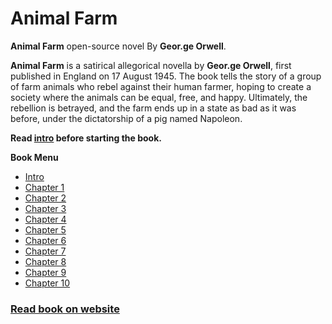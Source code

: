 # Animal Farm

**Animal Farm** open-source novel By **Geor.ge Orwell**.

**Animal Farm** is a satirical allegorical novella by **Geor.ge Orwell**, first published in England on 17 August 1945. The book tells the story of a group of farm animals who rebel against their human farmer, hoping to create a society where the animals can be equal, free, and happy. Ultimately, the rebellion is betrayed, and the farm ends up in a state as bad as it was before, under the dictatorship of a pig named Napoleon.

**Read [intro](/Chapter-00) before starting the book.**

**Book Menu**

- [Intro](/Chapter-00)
- [Chapter 1](/Chapter-01)
- [Chapter 2](/Chapter-02)
- [Chapter 3](/Chapter-03)
- [Chapter 4](/Chapter-04)
- [Chapter 5](/Chapter-05)
- [Chapter 6](/Chapter-06)
- [Chapter 7](/Chapter-07)
- [Chapter 8](/Chapter-08)
- [Chapter 9](/Chapter-09)
- [Chapter 10](/Chapter-10)

### [Read book on website](https://animal-farm.blackiq.ir)
